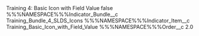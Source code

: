 <?xml version="1.0" encoding="UTF-8"?>
<CustomMetadata xmlns="http://soap.sforce.com/2006/04/metadata" xmlns:xsi="http://www.w3.org/2001/XMLSchema-instance" xmlns:xsd="http://www.w3.org/2001/XMLSchema">
    <label>Training 4: Basic Icon with Field Value</label>
    <protected>false</protected>
    <values>
        <field>%%%NAMESPACE%%%Indicator_Bundle__c</field>
        <value xsi:type="xsd:string">Training_Bundle_4_SLDS_Icons</value>
    </values>
    <values>
        <field>%%%NAMESPACE%%%Indicator_Item__c</field>
        <value xsi:type="xsd:string">Training_Basic_Icon_with_Field_Value</value>
    </values>
    <values>
        <field>%%%NAMESPACE%%%Order__c</field>
        <value xsi:type="xsd:double">2.0</value>
    </values>
</CustomMetadata>
